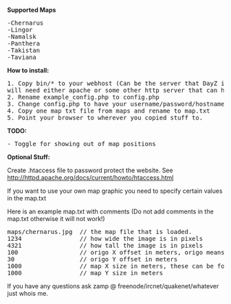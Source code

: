 <b>Supported Maps</b>
<pre>
-Chernarus
-Lingor
-Namalsk
-Panthera
-Takistan
-Taviana
</pre>

<b>How to install:</b>

<pre>
1. Copy bin/* to your webhost (Can be the server that DayZ is running on but you
will need either apache or some other http server that can handle php)
2. Rename example_config.php to config.php
3. Change config.php to have your username/password/hostname etc.
4. Copy one map txt file from maps and rename to map.txt
5. Point your browser to wherever you copied stuff to.
</pre>

<b>TODO:</b>
<pre>
- Toggle for showing out of map positions
</pre>

<b>Optional Stuff:</b>

Create .htaccess file to password protect the website. See http://httpd.apache.org/docs/current/howto/htaccess.html

If you want to use your own map graphic you need to specify certain values in the map.txt

Here is an example map.txt with comments (Do not add comments in the map.txt otherwise it will not work!)
<pre>
maps/chernarus.jpg 	// the map file that is loaded.
1234 				// how wide the image is in pixels
4321 				// how tall the image is in pixels
100 				// origo X offset in meters, origo means coordinates 0,0
30 					// origo Y offset in meters
1000 				// map X size in meters, these can be found in the dayz database
1000 				// map Y size in meters
</pre>

If you have any questions ask zamp @ freenode/ircnet/quakenet/whatever just whois me.